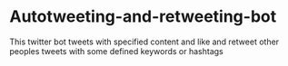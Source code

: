 # Autotweeting-and-retweeting-bot
This twitter bot tweets with specified content and like and retweet other peoples tweets with some defined keywords or hashtags

